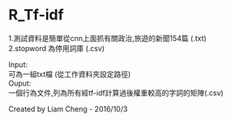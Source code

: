 # R_Tf-idf
1.測試資料是簡單從cnn上面抓有關政治,旅遊的新聞154篇 (.txt)<br />
2.stopword 為停用詞庫 (.csv)

Input: <br />
      可為一組txt檔
      (從工作資料夾設定路徑)<br />
Ouput:<br />
      一個行為文件,列為所有經tf-idf計算過後權重較高的字詞的矩陣(.csv)

 Created by Liam Cheng - 2016/10/3
